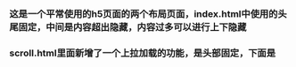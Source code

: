 ### 这是一个平常使用的h5页面的两个布局页面，index.html中使用的头尾固定，中间是内容超出隐藏，内容过多可以进行上下隐藏
### scroll.html里面新增了一个上拉加载的功能，是头部固定，下面是
